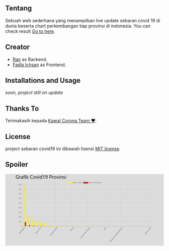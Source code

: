 ## Tentang

Sebuah web sederhana yang menampilkan live update sebaran covid 19 di dunia beserta chart perkembangan tiap provinsi di indonesia. You can check result <a href="https://https://covid19try.herokuapp.com/">Go to here</a>. 

## Creator

* <a href="https://github.com/rans0">Ran</a> as Backend.
* <a href="https://github.com/IFadla">Fadla Ichsan</a> as Frontend.

## Installations and Usage
 *soon, project still on update*

## Thanks To

Terimakasih kepada <a href="https://kawalcorona.com/">Kawal Corona Team ❤</a>.

## License

project sebaran covid19 ini dibawah lisensi  [MIT license](https://opensource.org/licenses/MIT).

## Spoiler

![](covid19.gif)
